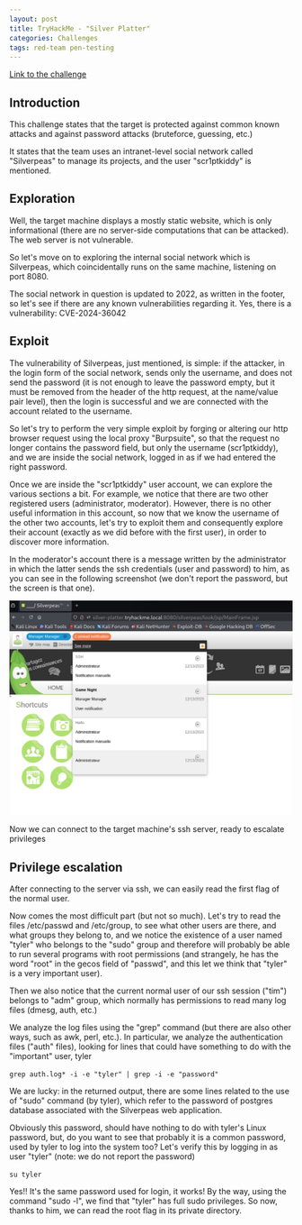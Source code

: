 ```yaml
---
layout: post
title: TryHackMe - "Silver Platter"
categories: Challenges
tags: red-team pen-testing 
---
```

[Link to the challenge](https://tryhackme.com/room/silverplatter)

## Introduction
This challenge states that the target is protected against common known attacks and against password attacks (bruteforce, guessing, etc.)

It states that the team uses an intranet-level social network called "Silverpeas" to manage its projects, and the user "scr1ptkiddy" is mentioned.

## Exploration

Well, the target machine displays a mostly static website, which is only informational (there are no server-side computations that can be attacked). The web server is not vulnerable.

So let's move on to exploring the internal social network which is Silverpeas, which coincidentally runs on the same machine, listening on port 8080.

The social network in question is updated to 2022, as written in the footer, so let's see if there are any known vulnerabilities regarding it.
Yes, there is a vulnerability: CVE-2024-36042

## Exploit

The vulnerability of Silverpeas, just mentioned, is simple: if the attacker, in the login form of the social network, sends only the username, and does not send the password (it is not enough to leave the password empty, but it must be removed from the header of the http request, at the name/value pair level), then the login is successful and we are connected with the account related to the username.

So let's try to perform the very simple exploit by forging or altering our http browser request using the local proxy "Burpsuite", so that the request no longer contains the password field, but only the username (scr1ptkiddy), and we are inside the social network, logged in as if we had entered the right password.

Once we are inside the "scr1ptkiddy" user account, we can explore the various sections a bit.
For example, we notice that there are two other registered users (administrator, moderator).
However, there is no other useful information in this account, so now that we know the username of the other two accounts, let's try to exploit them and consequently explore their account (exactly as we did before with the first user), in order to discover more information.

In the moderator's account there is a message written by the administrator in which the latter sends the ssh credentials (user and password) to him, as you can see in the following screenshot (we don't report the password, but the screen is that one).

![Screenshot of the message](/assets/img/posts/challenges/silver-platter-1.png)

Now we can connect to the target machine's ssh server, ready to escalate privileges

## Privilege escalation

After connecting to the server via ssh, we can easily read the first flag of the normal user.

Now comes the most difficult part (but not so much). Let's try to read the files /etc/passwd and /etc/group, to see what other users are there, and what groups they belong to, and we notice the existence of a user named "tyler" who belongs to the "sudo" group and therefore will probably be able to run several programs with root permissions (and strangely, he has the word "root" in the gecos field of "passwd", and this let we think that "tyler" is a very important user).

Then we also notice that the current normal user of our ssh session ("tim") belongs to "adm" group, which normally has permissions to read many log files (dmesg, auth, etc.)

We analyze the log files using the "grep" command (but there are also other ways, such as awk, perl, etc.). In particular, we analyze the authentication files ("auth" files), looking for lines that could have something to do with the "important" user, tyler

`grep auth.log* -i -e "tyler" | grep -i -e "password"`

We are lucky: in the returned output, there are some lines related to the use of "sudo" command (by tyler), which refer to the password of postgres database associated with the Silverpeas web application.

Obviously this password, should have nothing to do with tyler's Linux password, but, do you want to see that probably it is a common password, used by tyler to log into the system too?
Let's verify this by logging in as user "tyler" (note: we do not report the password)

`su tyler`

Yes!! It's the same password used for login, it works!
By the way, using the command "sudo -l", we find that "tyler" has full sudo privileges.
So now, thanks to him, we can read the root flag in its private directory.